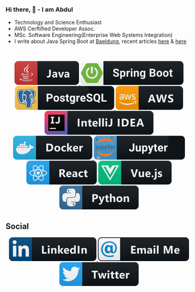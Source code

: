 ### Hi there, 👋 - I am Abdul


* Technology and Science Enthusiast
* AWS Cerftified Developer Assoc.
* MSc. Software Engineering(Enterprise Web Systems Integration)
* I write about Java Spring Boot at [Baeldung](https://www.baeldung.com/), recent articles [here](https://www.baeldung.com/java-wildcard-imports) & [here](https://www.baeldung.com/spring-setting-ttl-value-cache)


<!--
![Abduls's github stats](https://github-readme-stats.vercel.app/api?username=abdul0214&show_icons=true&count_private=true&include_all_commits=true&hide=issues,contribs)
 -->

<!--

<a href="https://lon9.github.io">
   <img align="left" src="https://github-readme-stats.vercel.app/api/top-langs/?username=abdul0214&hide=jupyter%20notebook" />
</a>
 <!-- 
   <a href="#">
   <img src="https://raw.githubusercontent.com/abdul0214/abdul0214/master/svg/dev/languages/html.svg" alt="example badge" style="vertical-align:top margin:6px 4px">
</a>    
   <a href="#">
     <img src="https://raw.githubusercontent.com/abdul0214/abdul0214/master/svg/dev/languages/css3.svg" alt="example badge" style="vertical-align:top margin:6px 4px">
  </a> 

 -->
<br />
<p align="center">

   <a href="#">
   <img src="https://raw.githubusercontent.com/abdul0214/abdul0214/master/svg/dev/languages/java.svg" alt="example badge" style="vertical-align:top margin:6px 4px">
</a>      

   <a href="#">
   <img src="https://raw.githubusercontent.com/abdul0214/abdul0214/master/svg/dev/frameworks/springboot.svg" alt="example badge" style="vertical-align:top margin:6px 4px">
</a> 

  <a href="#">
   <img src="https://github.com/abdul0214/abdul0214/blob/master/svg/dev/tools/%20postgres.svg" alt="example badge" style="vertical-align:top margin:6px 4px"> 
</a>
   <a href="#">
  <img src="https://raw.githubusercontent.com/abdul0214/abdul0214/master/svg/dev/services/aws.svg" alt="example badge" style="vertical-align:top margin:6px 4px">
</a>  
  
  <a href="#">
  <img src="https://raw.githubusercontent.com/abdul0214/abdul0214/master/svg/dev/tools/jetbrains_intellij.svg" alt="example badge" style="vertical-align:top margin:6px 4px">
</a>  
        <a href="#">
    <img src="https://raw.githubusercontent.com/abdul0214/abdul0214/master/svg/dev/tools/docker.svg" alt="example badge" style="vertical-align:top margin:6px 4px">
   </a> 


   
  <a href="https://github.com/abdul0214/Business-Data-Analytics">
   <img src="https://github.com/abdul0214/abdul0214/blob/master/svg/dev/tools/%20jupyter.svg" alt="example badge" style="vertical-align:top margin:6px 4px"> 
</a>  

<a href="#">
   <img src="https://raw.githubusercontent.com/abdul0214/abdul0214/master/svg/dev/frameworks/react.svg" alt="example badge" style="vertical-align:top margin:6px 4px">
</a> 

 <a href="#">
    <img src="https://raw.githubusercontent.com/abdul0214/abdul0214/master/svg/dev/frameworks/vue.svg" alt="example badge" style="vertical-align:top margin:6px 4px">
  </a> 

  
   <a href="#">
    <img src="https://raw.githubusercontent.com/abdul0214/abdul0214/master/svg/dev/languages/python.svg" alt="example badge" style="vertical-align:top margin:6px 4px">
   </a>





</a>  
 </p>

## Social
<p align="center">
<!--   <a href="https://www.instagram.com/abdul.w.minhas/">
   <img src="https://raw.githubusercontent.com/abdul0214/abdul0214/master/svg/social/instagram.svg" alt="example badge" style="vertical-align:top margin:6px 4px">
   </a>   -->
   
   <a href="https://www.linkedin.com/in/abdul0214/">
   <img src="https://raw.githubusercontent.com/abdul0214/abdul0214/master/svg/social/linkedin.svg" alt="example badge" style="vertical-align:top margin:6px 4px">
   </a>  
      <a href="mailto:works.abdul@gmail.com">
   <img src="https://raw.githubusercontent.com/abdul0214/abdul0214/master/svg/social/email_me.svg" alt="example badge" style="vertical-align:top margin:6px 4px">
   </a> 
   
<!--    <a href="https://join.skype.com/invite/i7fCIZroR5sZ">
  <img src="https://raw.githubusercontent.com/abdul0214/abdul0214/master/svg/social/skype.svg" alt="example badge" style="vertical-align:top margin:6px 4px">
   </a>  -->

   <a href="https://twitter.com/AWMinhas">
 <img src="https://raw.githubusercontent.com/abdul0214/abdul0214/master/svg/social/twitter.svg" alt="example badge" style="vertical-align:top margin:6px 4px">
   </a> 
   </p>

<!--
**abdul0214/abdul0214** is a ✨ _special_ ✨ repository because its `README.md` (this file) appears on your GitHub profile.

Here are some ideas to get you started:
[![Top Langs](https://github-readme-stats.vercel.app/api/top-langs/?username=abdul0214&layout=compact&hide=Jupyter)](https://github.com/abdul0214/github-readme-stats)

- 🌱 I’m currently learning ...
- 🔭 I’m currently working on sustainability of Hackathon outcomes: 

- 👯 I’m looking to collaborate on ...
- 🤔 I’m looking for help with ...
- 💬 Ask me about ...
- 📫 How to reach me: ...
- 😄 Pronouns: ...
- ⚡ Fun fact: ...
-->
